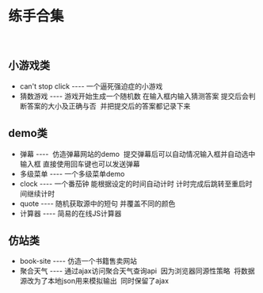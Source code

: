 ﻿
# 练手合集 
 
## 小游戏类
*  can't stop click ---- 一个逼死强迫症的小游戏
*  猜数游戏 ---- 游戏开始生成一个随机数 在输入框内输入猜测答案 提交后会判断答案的大小及正确与否  并把提交后的答案都记录下来

## demo类 
*  弹幕 ----  仿造弹幕网站的demo  提交弹幕后可以自动情况输入框并自动选中输入框 直接使用回车键也可以发送弹幕
*  多级菜单 ---- 一个多级菜单demo
*  clock ---- 一个番茄钟  能根据设定的时间自动计时  计时完成后跳转至重启时间继续计时
*  quote ---- 随机获取源中的短句 并覆盖不同的颜色
*  计算器 ---- 简易的在线JS计算器
 
## 仿站类
* book-site ---- 仿造一个书籍售卖网站
* 聚合天气 ---- 通过ajax访问聚合天气查询api  因为浏览器同源性策略  将数据源改为了本地json用来模拟输出  同时保留了ajax
